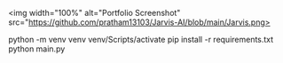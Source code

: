 <img width="100%" alt="Portfolio Screenshot" src="https://github.com/pratham13103/Jarvis-AI/blob/main/Jarvis.png>

python -m venv venv
venv/Scripts/activate
pip install -r requirements.txt
python main.py       
